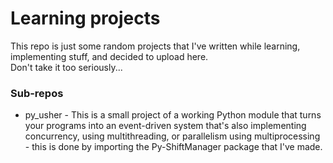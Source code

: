 # Learning projects

This repo is just some random projects that I've written while learning, implementing stuff, and decided to upload here.  
Don't take it too seriously...  

### Sub-repos
* py_usher - This is a small project of a working Python module that turns your programs into an event-driven system that's also implementing concurrency, using multithreading, or parallelism using multiprocessing - this is done by importing the Py-ShiftManager package that I've made.  
